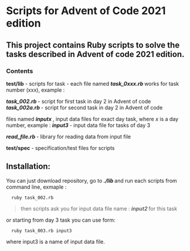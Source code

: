 # Scripts for Advent of Code 2021 edition
## This project contains Ruby scripts to solve the tasks described in Advent of code 2021 edition.

### **Contents**

 **test/lib**  - scripts for task - each file named  **<em> task_0xxx.rb </em>**  works for task number (xxx), example :

**<em> task_002.rb </em>**  - script for first task in day 2 in Advent of code  
**<em> task_002a.rb </em>**  - script for second task in day 2 in Advent of code

 files named **<em>  inputx  </em>** , input data files for exact day task, where <em> x </em> is a day number,  example :
 **<em> input3 </em>**  - input data file for tasks of day 3

 **<em>read_file.rb </em>**  - library for reading data from input file

**test/spec**  - specification/test files for scripts

## Installation:

You can just download repository, go to **<em> ./lib </em>** and run each scripts from command line,  exmaple :

      ruby task_002.rb

   > then scripts ask you for input data file name : **<em> input2 </em>**  for this task

   or starting from day 3 task you can use form:

      ruby task_003.rb input3

   where input3 is a name of input data file.

